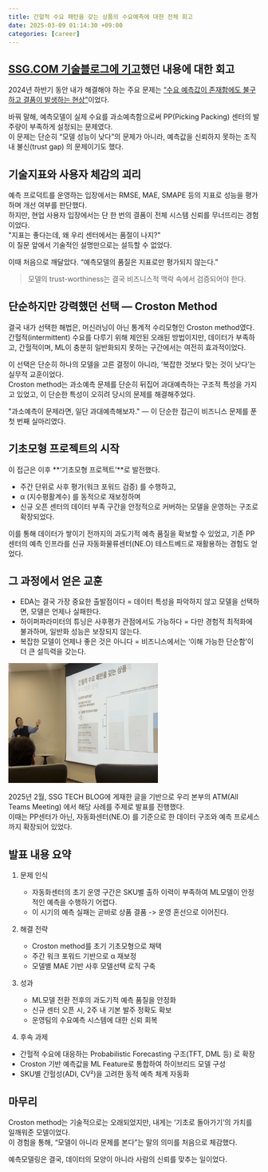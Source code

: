 ```yaml
---
title: 간헐적 수요 패턴을 갖는 상품의 수요예측에 대한 전체 회고
date: 2025-03-09 01:14:30 +09:00
categories: [career]
---
```

## [SSG.COM 기술블로그에 기고](https://medium.com/ssgtech/%EC%9D%B4%EB%B2%88-%EC%A3%BC%EC%97%90-%EB%82%9A%EC%8B%AF%EB%8C%80%EB%8A%94-%EB%AA%87-%EA%B0%9C%EA%B0%80-%ED%8C%94%EB%A6%B4%EA%B9%8C-b7eeb8dded13)했던 내용에 대한 회고
2024년 하반기 동안 내가 해결해야 하는 주요 문제는
<U>“수요 예측값이 존재함에도 불구하고 결품이 발생하는 현상”</U>이었다.

바꿔 말해, 예측모델이 실제 수요를 과소예측함으로써 PP(Picking Packing) 센터의 발주량이 부족하게 설정되는 문제였다. <br>
이 문제는 단순히 “모델 성능이 낮다”의 문제가 아니라, 예측값을 신뢰하지 못하는 조직 내 불신(trust gap) 의 문제이기도 했다.

## 기술지표와 사용자 체감의 괴리
예측 프로덕트를 운영하는 입장에서는 RMSE, MAE, SMAPE 등의 지표로 성능을 평가하며 개선 여부를 판단했다. <br>
하지만, 현업 사용자 입장에서는 단 한 번의 결품이 전체 시스템 신뢰를 무너뜨리는 경험이었다. <br>
"지표는 좋다는데, 왜 우리 센터에서는 품절이 나지?" <br>
이 질문 앞에서 기술적인 설명만으로는 설득할 수 없었다.

이때 처음으로 깨달았다.
“예측모델의 품질은 지표로만 평가되지 않는다.”
> 모델의 trust-worthiness는 결국 비즈니스적 맥락 속에서 검증되어야 한다.

## 단순하지만 강력했던 선택 — Croston Method
결국 내가 선택한 해법은, 머신러닝이 아닌 통계적 수리모형인 Croston method였다. <br>
간헐적(intermittent) 수요를 다루기 위해 제안된 오래된 방법이지만, 데이터가 부족하고, 간헐적이며, ML이 충분히 일반화되지 못하는 구간에서는 여전히 효과적이었다.

이 선택은 단순히 하나의 모델을 고른 결정이 아니라, ‘복잡한 것보다 맞는 것이 낫다’는 실무적 교훈이었다. <br>
Croston method는 과소예측 문제를 단순히 뒤집어 과대예측하는 구조적 특성을 가지고 있었고, 이 단순한 특성이 오히려 당시의 문제를 해결해주었다.

"과소예측이 문제라면, 일단 과대예측해보자." — 이 단순한 접근이 비즈니스 문제를 푼 첫 번째 실마리였다.

## 기초모형 프로젝트의 시작

이 접근은 이후 **‘기초모형 프로젝트’**로 발전했다. <br>
- 주간 단위로 사후 평가(워크 포워드 검증) 를 수행하고, 
- α (지수평활계수) 를 동적으로 재보정하며 
- 신규 오픈 센터의 데이터 부족 구간을 안정적으로 커버하는 모델을 운영하는 구조로 확장되었다.

이를 통해 데이터가 쌓이기 전까지의 과도기적 예측 품질을 확보할 수 있었고,  기존 PP센터의 예측 인프라를 신규 자동화물류센터(NE.O) 테스트베드로 재활용하는 경험도 얻었다.

## 그 과정에서 얻은 교훈

- EDA는 결국 가장 중요한 출발점이다 = 데이터 특성을 파악하지 않고 모델을 선택하면, 모델은 언제나 실패한다.
- 하이퍼파라미터의 튜닝은 사후평가 관점에서도 가능하다 = 다만 경험적 최적화에 불과하며, 일반화 성능은 보장되지 않는다.
- 복잡한 모델이 언제나 좋은 것은 아니다 = 비즈니스에서는 ‘이해 가능한 단순함’이 더 큰 설득력을 갖는다.

<img src="/assets/img/atm_presentation.jpeg" width="300px" height="240px" alt="atm"></img>

2025년 2월, SSG TECH BLOG에 게재한 글을 기반으로 우리 본부의 ATM(All Teams Meeting) 에서 해당 사례를 주제로 발표를 진행했다. <br>
이때는 PP센터가 아닌, 자동화센터(NE.O) 를 기준으로 한 데이터 구조와 예측 프로세스까지 확장되어 있었다.

## 발표 내용 요약
1. 문제 인식 
   - 자동화센터의 초기 운영 구간은 SKU별 출하 이력이 부족하여 ML모델이 안정적인 예측을 수행하기 어렵다. 
   - 이 시기의 예측 실패는 곧바로 상품 결품 -> 운영 혼선으로 이어진다.

2. 해결 전략
   - Croston method를 초기 기초모형으로 채택 
   - 주간 워크 포워드 기반으로 α 재보정 
   - 모델별 MAE 기반 사후 모델선택 로직 구축

3. 성과 
   - ML모델 전환 전후의 과도기적 예측 품질을 안정화 
   - 신규 센터 오픈 시, 2주 내 기본 발주 정확도 확보 
   - 운영팀의 수요예측 시스템에 대한 신뢰 회복

4. 후속 과제 
- 간헐적 수요에 대응하는 Probabilistic Forecasting 구조(TFT, DML 등) 로 확장 
- Croston 기반 예측값을 ML Feature로 통합하여 하이브리드 모델 구성 
- SKU별 간헐성(ADI, CV²)을 고려한 동적 예측 체계 자동화

## 마무리

Croston method는 기술적으로는 오래되었지만, 내게는 ‘기초로 돌아가기’의 가치를 일깨워준 모델이었다. <br>
이 경험을 통해, “모델이 아니라 문제를 본다”는 말의 의미를 처음으로 체감했다.

예측모델링은 결국, 데이터의 모양이 아니라 사람의 신뢰를 맞추는 일이었다.
